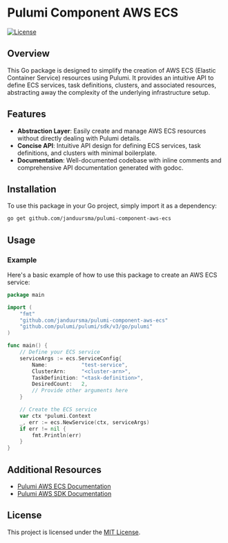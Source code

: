 # Pulumi Component AWS ECS

[![License](https://img.shields.io/badge/license-MIT-blue.svg)](https://opensource.org/licenses/MIT)

## Overview

This Go package is designed to simplify the creation of AWS ECS (Elastic Container Service) resources using Pulumi. It provides an intuitive API to define ECS services, task definitions, clusters, and associated resources, abstracting away the complexity of the underlying infrastructure setup.

## Features

- **Abstraction Layer**: Easily create and manage AWS ECS resources without directly dealing with Pulumi details.
- **Concise API**: Intuitive API design for defining ECS services, task definitions, and clusters with minimal boilerplate.
- **Documentation**: Well-documented codebase with inline comments and comprehensive API documentation generated with godoc.

## Installation

To use this package in your Go project, simply import it as a dependency:

```bash
go get github.com/janduursma/pulumi-component-aws-ecs
```

## Usage

### Example

Here's a basic example of how to use this package to create an AWS ECS service:

```go
package main

import (
	"fmt"
	"github.com/janduursma/pulumi-component-aws-ecs"
	"github.com/pulumi/pulumi/sdk/v3/go/pulumi"
)

func main() {
	// Define your ECS service
	serviceArgs := ecs.ServiceConfig{
		Name:           "test-service",
		ClusterArn:     "<cluster-arn>",
		TaskDefinition: "<task-definition>",
		DesiredCount:   2,
		// Provide other arguments here
	}

	// Create the ECS service
	var ctx *pulumi.Context
	_, err := ecs.NewService(ctx, serviceArgs)
	if err != nil {
		fmt.Println(err)
	}
}
```

## Additional Resources

- [Pulumi AWS ECS Documentation](https://www.pulumi.com/docs/reference/pkg/aws/ecs/)
- [Pulumi AWS SDK Documentation](https://github.com/pulumi/pulumi-aws)

## License

This project is licensed under the [MIT License](LICENSE).